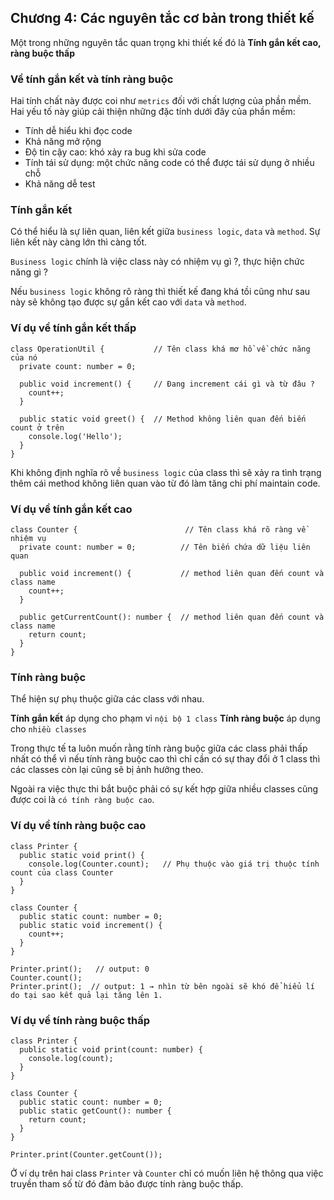 ## Chương 4: Các nguyên tắc cơ bản trong thiết kế

Một trong những nguyên tắc quan trọng khi thiết kế đó là **Tính gắn kết cao, ràng buộc thấp**

### Về tính gắn kết và tính ràng buộc

Hai tính chất này được coi như `metrics` đối với chất lượng của phần mềm. Hai yếu tố này giúp cải thiện những đặc tính dưới đây của phần mềm:
- Tính dễ hiểu khi đọc code
- Khả năng mở rộng
- Độ tin cậy cao: khó xảy ra bug khi sửa code
- Tính tái sử dụng: một chức năng code có thể được tái sử dụng ở nhiều chỗ
- Khả năng dễ test

### Tính gắn kết

Có thể hiểu là sự liên quan, liên kết giữa `business logic`, `data` và `method`. Sự liên kết này càng lớn thì càng tốt.

`Business logic` chính là việc class này có nhiệm vụ gì ?, thực hiện chức năng gì ?

Nếu `business logic` không rõ ràng thì thiết kế đang khá tồi cũng như sau này sẽ không tạo được sự gắn kết cao với `data` và `method`.

### Ví dụ về tính gắn kết thấp

```TS
class OperationUtil {           // Tên class khá mơ hồ về chức năng của nó
  private count: number = 0;

  public void increment() {     // Đang increment cái gì và từ đâu ?
    count++;
  }

  public static void greet() {  // Method không liên quan đến biến count ở trên
    console.log('Hello');
  }
}
```

Khi không định nghĩa rõ về `business logic` của class thì sẽ xảy ra tình trạng thêm cái method không liên quan vào từ đó làm tăng chi phí maintain code.

### Ví dụ về tính gắn kết cao

```TS
class Counter {                        // Tên class khá rõ ràng về nhiệm vụ
  private count: number = 0;          // Tên biến chứa dữ liệu liên quan

  public void increment() {           // method liên quan đến count và class name
    count++;
  }

  public getCurrentCount(): number {  // method liên quan đến count và class name
    return count;
  }
}
```

### Tính ràng buộc

Thể hiện sự phụ thuộc giữa các class với nhau.

**Tính gắn kết** áp dụng cho phạm vi `nội bộ 1 class`
**Tính ràng buộc** áp dụng cho `nhiều classes`

Trong thực tế ta luôn muốn rằng tính ràng buộc giữa các class phải thấp nhất có thể vì nếu tính ràng buộc cao thì chỉ cần có sự thay đổi ở 1 class thì các classes còn lại cũng sẽ bị ảnh hưởng theo.

Ngoài ra việc thực thi bắt buộc phải có sự kết hợp giữa nhiều classes cũng được coi là `có tính ràng buộc cao`.

### Ví dụ về tính ràng buộc cao

```TS
class Printer {
  public static void print() {
    console.log(Counter.count);   // Phụ thuộc vào giá trị thuộc tính count của class Counter
  }
}

class Counter {
  public static count: number = 0;
  public static void increment() {
    count++;
  }
}

Printer.print();   // output: 0
Counter.count();
Printer.print();  // output: 1 → nhìn từ bên ngoài sẽ khó để hiểu lí do tại sao kết quả lại tăng lên 1.
```

### Ví dụ về tính ràng buộc thấp

```TS
class Printer {
  public static void print(count: number) {
    console.log(count);
  }
}

class Counter {
  public static count: number = 0;
  public static getCount(): number {
    return count;
  }
}

Printer.print(Counter.getCount());
```

Ở ví dụ trên hai class `Printer` và `Counter` chỉ có muốn liên hệ thông qua việc truyền tham số từ đó đảm bảo được tính ràng buộc thấp.
